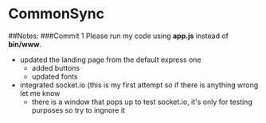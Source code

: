 # CommonSync
##Notes:
###Commit 1
Please run my code using **app.js** instead of **bin/www**. 
* updated the landing page from the default express one
  * added buttons 
  * updated fonts
* integrated socket.io (this is my first attempt so if there is anything wrong let me know
  * there is a window that pops up to test socket.io, it's only for testing purposes so try to ingnore it 
  
